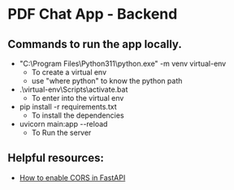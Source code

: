# PDF Chat App - Backend

## Commands to run the app locally.

- "C:\Program Files\Python311\python.exe" -m venv virtual-env
    - To create a virtual env
    - use "where python" to know the python path
- .\virtual-env\Scripts\activate.bat
    - To enter into the virtual env
- pip install -r requirements.txt
    - To install the dependencies
- uvicorn main:app --reload
    - To Run the server

## Helpful resources:
- [How to enable CORS in FastAPI](https://fastapi.tiangolo.com/tutorial/cors/#more-info)